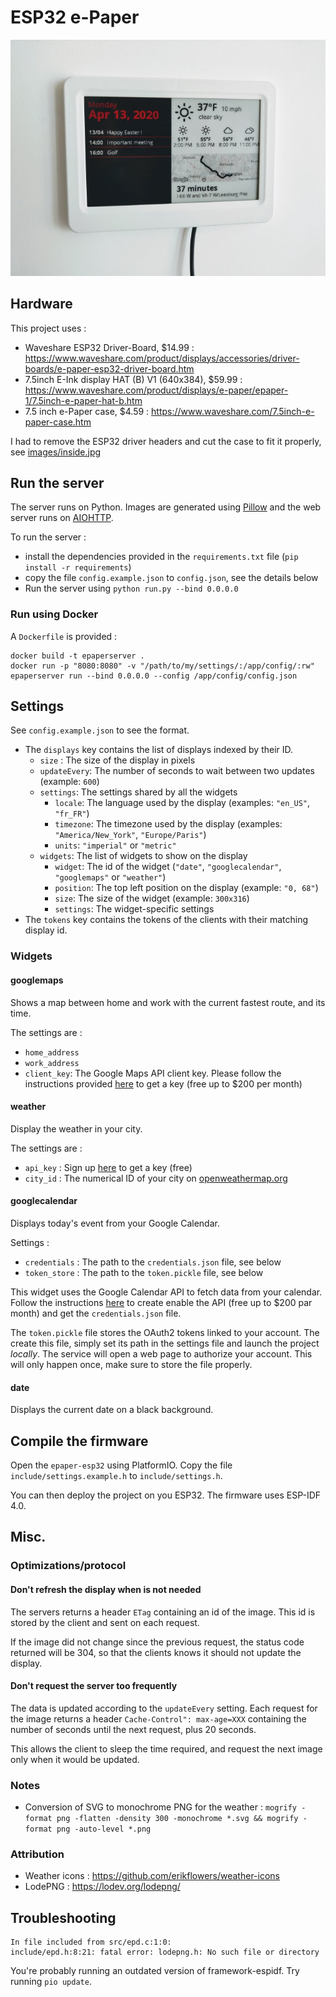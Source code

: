 # ESP32 e-Paper

[![Example](images/demo.jpg)](images/demo_full.jpg)

## Hardware

This project uses :

- Waveshare ESP32 Driver-Board, $14.99 : https://www.waveshare.com/product/displays/accessories/driver-boards/e-paper-esp32-driver-board.htm
- 7.5inch E-Ink display HAT (B) V1 (640x384), $59.99 : https://www.waveshare.com/product/displays/e-paper/epaper-1/7.5inch-e-paper-hat-b.htm
- 7.5 inch e-Paper case, $4.59 : https://www.waveshare.com/7.5inch-e-paper-case.htm

I had to remove the ESP32 driver headers and cut the case to fit it properly, see [images/inside.jpg](images/inside.jpg)

## Run the server

The server runs on Python. Images are generated using [Pillow](https://pillow.readthedocs.io/en/stable/)
and the web server runs on [AIOHTTP](https://docs.aiohttp.org/en/stable/).

To run the server :

- install the dependencies provided in the `requirements.txt` file (`pip install -r requirements`)
- copy the file `config.example.json` to `config.json`, see the details below
- Run the server using `python run.py --bind 0.0.0.0`

### Run using Docker

A `Dockerfile` is provided :

```
docker build -t epaperserver .
docker run -p "8080:8080" -v "/path/to/my/settings/:/app/config/:rw" epaperserver run --bind 0.0.0.0 --config /app/config/config.json
```

## Settings

See `config.example.json` to see the format.

- The `displays` key contains the list of displays indexed by their ID.
  - `size` : The size of the display in pixels
  - `updateEvery`: The number of seconds to wait between two updates (example: `600`)
  - `settings`: The settings shared by all the widgets
    - `locale`: The language used by the display (examples: `"en_US"`, `"fr_FR"`)
    - `timezone`: The timezone used by the display (examples: `"America/New_York"`, `"Europe/Paris"`)
    - `units`: `"imperial"` or `"metric"`
  - `widgets`: The list of widgets to show on the display
    - `widget`: The id of the widget (`"date"`, `"googlecalendar"`, `"googlemaps"` or `"weather"`)
    - `position`: The top left position on the display (example: `"0, 68"`)
    - `size`: The size of the widget (example: `300x316`)
    - `settings`: The widget-specific settings
- The `tokens` key contains the tokens of the clients with their matching display id.

### Widgets

#### googlemaps

Shows a map between home and work with the current fastest route, and its time.

The settings are :

- `home_address`
- `work_address`
- `client_key`: The Google Maps API client key. Please follow the instructions provided [here](https://developers.google.com/maps/gmp-get-started#quickstart) to get a key (free up to $200 per month)

#### weather

Display the weather in your city.

The settings are :

- `api_key` : Sign up [here](https://home.openweathermap.org/users/sign_up) to get a key (free)
- `city_id` : The numerical ID of your city on [openweathermap.org](https://openweathermap.org/)

#### googlecalendar

Displays today's event from your Google Calendar.

Settings :

- `credentials` : The path to the `credentials.json` file, see below
- `token_store` : The path to the `token.pickle` file, see below

This widget uses the Google Calendar API to fetch data from your calendar. Follow the instructions [here](https://developers.google.com/calendar/quickstart/python)
to create enable the API (free up to $200 par month) and get the `credentials.json` file.

The `token.pickle` file stores the OAuth2 tokens linked to your account. The create this file,
simply set its path in the settings file and launch the project *locally*. The service will open
a web page to authorize your account. This will only happen once, make sure to store the file
properly. 

#### date

Displays the current date on a black background.


## Compile the firmware

Open the `epaper-esp32` using PlatformIO. Copy the file `include/settings.example.h` to `include/settings.h`.

You can then deploy the project on you ESP32. The firmware uses ESP-IDF 4.0.

## Misc.

### Optimizations/protocol

#### Don't refresh the display when is not needed

The servers returns a header `ETag` containing an id of the image. This id is stored by
the client and sent on each request.

If the image did not change since the previous request, the status code returned will
be 304, so that the clients knows it should not update the display.


#### Don't request the server too frequently

The data is updated according to the `updateEvery` setting. Each request for the image returns
a header `Cache-Control": max-age=XXX` containing the number of seconds until the next request,
plus 20 seconds.

This allows the client to sleep the time required, and request the next image only when it
would be updated.

### Notes

- Conversion of SVG to monochrome PNG for the weather : `mogrify -format png -flatten -density 300 -monochrome *.svg && mogrify -format png -auto-level *.png`

### Attribution

- Weather icons : https://github.com/erikflowers/weather-icons
- LodePNG : https://lodev.org/lodepng/


## Troubleshooting

```
In file included from src/epd.c:1:0:
include/epd.h:8:21: fatal error: lodepng.h: No such file or directory
```

You're probably running an outdated version of framework-espidf. Try running `pio update`.